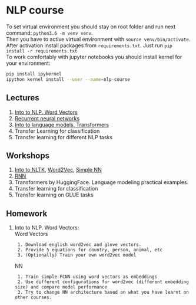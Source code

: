 # NLP course

To set virtual environment you should stay on root folder and run next command: `python3.6 -m venv venv`.  
Then you have to active virtual environment with `source venv/bin/activate`.  
After activation install packages from `requirements.txt`. Just run `pip install -r requirements.txt`  
To work comfortably with jupyter notebooks you should install kernel for your environment:
```bash
pip install ipykernel
ipython kernel install --user --name=nlp-course
```

## Lectures

1. [Into to NLP. Word Vectors](https://docs.google.com/presentation/d/1xFc0h9nrc1lrAHKsRC3WHWrA9RxVW6J5BqdWvM-16Lk/edit?usp=sharing)
2. [Recurrent neural networks](https://docs.google.com/presentation/d/13ar7A9MWugvGeD-07FhRR8UVPs7JZrQhM4xuKsU0oW8/edit?usp=sharing)
3. [Into to language models. Transformers](https://docs.google.com/presentation/d/1KprnkUt1b8feQhCySrSEdu9qkHE8P4OnpcpZ9wIWNqk/edit?usp=sharing)
4. Transfer Learning for classification
5. Transfer learning for different NLP tasks

## Workshops
1. [Into to NLTK](https://github.com/vitaliyradchenko/nlp-course/blob/master/workshops/NLTK.ipynb), 
[Word2Vec](https://github.com/vitaliyradchenko/nlp-course/blob/master/workshops/Word2Vec.ipynb), 
[Simple NN](https://github.com/vitaliyradchenko/nlp-course/blob/master/workshops/Simple%20NN.ipynb)
2. [RNN](https://github.com/vitaliyradchenko/nlp-course/blob/master/workshops/RNN.ipynb)
3. Transformers by HuggingFace. Language modeling practical examples.
4. Transfer learning for classification
5. Transfer learning on GLUE tasks

## Homework
1. Into to NLP. Word Vectors:<br>
    Word Vectors
    
        1. Download english word2vec and glove vectors. 
        2. Provide 5 equations for country, person, animal, etc
        3. (Optionally) Train your own word2vec model 

    NN
    
        1. Train simple FCNN using word vectors as embeddings
        2. Use different configurations for word2vec (different embedding size) and compare model performance
        3. Try to change NN architecture based on what you have learnt on other courses.

